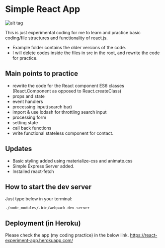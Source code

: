 # Simple React App
![alt tag](http://res.cloudinary.com/abacus/image/upload/v1473018221/simpleReactApp_uwsd93.png)

This is just experimental coding for me to learn and practice basic coding/file structures and functionality of react.js.

- Example folder contains the older versions of the code.
- I will delete codes inside the files in src in the root, and rewrite the code for practice.

## Main points to practice
- rewrite the code for the React component ES6 classes (React.Component as opposed to React.createClass)
- props and state
- event handlers
- processing input(search bar)
- import & use lodash for throttling search input
- processing form
- setting state
- call back functions
- write functional stateless component for contact.

## Updates
- Basic styling added using materialize-css and animate.css
- Simple Express Server added.
- Installed react-fetch

## How to start the dev server
Just type below in your terminal:
```
./node_modules/.bin/webpack-dev-server
```

## Deployment (in Heroku)
Please check the app (my coding practice) in the below link.
https://react-experiment-app.herokuapp.com/
